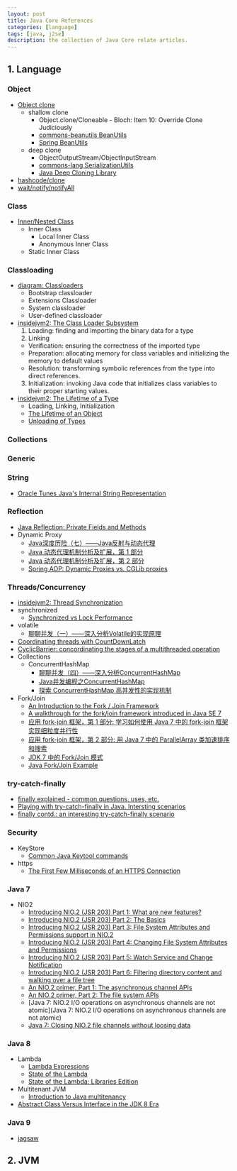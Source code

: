```yaml
---
layout: post
title: Java Core References
categories: [language]
tags: [java, j2se]
description: the collection of Java Core relate articles.
---
```


## 1. Language

### Object

* [Object clone](http://java-questions.com/Cloning-interview-questions.html)
  * shallow clone
    * Object.clone/Cloneable - Bloch: Item 10: Override Clone Judiciously
    * [commons-beanutils BeanUtils](http://commons.apache.org/proper/commons-beanutils/javadocs/v1.8.3/apidocs/index.html)
    * [Spring BeanUtils](http://static.springsource.org/spring/docs/2.5.x/api/org/springframework/beans/BeanUtils.html)
  * deep clone
    * ObjectOutputStream/ObjectInputStream
    * [commons-lang SerializationUtils](http://commons.apache.org/proper/commons-lang/javadocs/api-release/org/apache/commons/lang3/SerializationUtils.html)
    * [Java Deep Cloning Library](http://stackoverflow.com/questions/2156120/java-recommended-solution-for-deep-cloning-copying-an-instance)
* [hashcode/clone](http://docs.oracle.com/javase/7/docs/api/java/lang/Object.html#hashCode%28%29)
* [wait/notify/notifyAll](http://tutorials.jenkov.com/java-concurrency/thread-signaling.html)

### Class

* [Inner/Nested Class](http://viralpatel.net/blogs/inner-classes-in-java/)
  * Inner Class
    * Local Inner Class
    * Anonymous Inner Class
  * Static Inner Class

### Classloading

* [diagram: Classloaders](http://www2.sys-con.com/itsg/virtualcd/java/archives/0808/chaudhri/fig1.jpg)
  * Bootstrap classloader
  * Extensions Classloader
  * System classloader
  * User-defined classloader
* [insidejvm2: The Class Loader Subsystem](http://www.artima.com/insidejvm/ed2/jvm4.html)
  1. Loading: finding and importing the binary data for a type
  2. Linking
    * Verification: ensuring the correctness of the imported type
    * Preparation: allocating memory for class variables and initializing the memory to default values
    * Resolution: transforming symbolic references from the type into direct references.
  3. Initialization: invoking Java code that initializes class variables to their proper starting values.
* [insidejvm2: The Lifetime of a Type](http://www.artima.com/insidejvm/ed2/lifetype.html)
  * Loading, Linking, Initialization
  * [The Lifetime of an Object](http://www.artima.com/insidejvm/ed2/lifetype5.html)
  * [Unloading of Types](http://www.artima.com/insidejvm/ed2/lifetype6.html)

### Collections

### Generic

### String

* [Oracle Tunes Java's Internal String Representation](http://www.infoq.com/news/2013/12/Oracle-Tunes-Java-String)

### Reflection

* [Java Reflection: Private Fields and Methods](http://tutorials.jenkov.com/java-reflection/private-fields-and-methods.html)
* Dynamic Proxy
  * [Java深度历险（七）——Java反射与动态代理](http://www.infoq.com/cn/articles/cf-java-reflection-dynamic-proxy)
  * [Java 动态代理机制分析及扩展，第 1 部分](http://www.ibm.com/developerworks/cn/java/j-lo-proxy1/index.html)
  * [Java 动态代理机制分析及扩展，第 2 部分](http://www.ibm.com/developerworks/cn/java/j-lo-proxy2/index.html)
  * [Spring AOP: Dynamic Proxies vs. CGLib proxies](http://insufficientinformation.blogspot.com/2007/12/spring-dynamic-proxies-vs-cglib-proxies.html)

### Threads/Concurrency

* [insidejvm2: Thread Synchronization](http://www.artima.com/insidejvm/ed2/threadsynch.html)
* synchronized
  * [Synchronized vs Lock Performance](http://architects.dzone.com/articles/synchronized-vs-lock-0)
* volatile
  * [聊聊并发（一）——深入分析Volatile的实现原理](http://www.infoq.com/cn/articles/ftf-java-volatile)
* [Coordinating threads with CountDownLatch](http://www.javamex.com/tutorials/threads/CountDownLatch.shtml)
* [CyclicBarrier: concordinating the stages of a multithreaded operation](http://www.javamex.com/tutorials/threads/CyclicBarrier.shtml)
* Collections
  * ConcurrentHashMap
    * [聊聊并发（四）——深入分析ConcurrentHashMap](http://www.infoq.com/cn/articles/ConcurrentHashMap)
    * [Java并发编程之ConcurrentHashMap](http://www.goldendoc.org/2011/06/juc_concurrenthashmap/)
    * [探索 ConcurrentHashMap 高并发性的实现机制](http://www.ibm.com/developerworks/cn/java/java-lo-concurrenthashmap/index.html)
* Fork/Join
  * [An Introduction to the Fork / Join Framework](http://java.dzone.com/articles/javas-fork-join-framework)
  * [A walkthrough for the fork/join framework introduced in Java SE 7](http://kalali.me/a-walk-through-the-forkjoin-api-introduced-in-java-se-7/)
  * [应用 fork-join 框架，第 1 部分: 学习如何使用 Java 7 中的 fork-join 框架实现细粒度并行性](http://www.ibm.com/developerworks/cn/java/j-jtp11137.html)
  * [应用 fork-join 框架，第 2 部分: 用 Java 7 中的 ParallelArray 类加速排序和搜索](http://www.ibm.com/developerworks/cn/java/j-jtp03048.html)
  * [JDK 7 中的 Fork/Join 模式](http://www.ibm.com/developerworks/cn/java/j-lo-forkjoin/index.html)
  * [Java Fork/Join Example](http://www.javacreed.com/java-fork-join-example/)

### try-catch-finally

* [finally explained - common questions, uses, etc.](http://geekexplains.blogspot.com/2008/06/finally-explained-common-questions-uses.html)
* [Playing with try-catch-finally in Java. Intersting scenarios](http://geekexplains.blogspot.com/2008/11/playing-with-try-catch-finally-in-java.html)
* [finally contd.: an interesting try-catch-finally scenario](http://geekexplains.blogspot.com/2009/01/finally-contd-interesting-try-catch.html)

### Security

* KeyStore
  * [Common Java Keytool commands](http://nl.globalsign.com/en/support/ssl+certificates/java/java+based+webserver/keytool+commands/)
* https
  * [The First Few Milliseconds of an HTTPS Connection](http://www.infoq.com/articles/HTTPS-Connection-Jeff-Moser)

### Java 7

* NIO2
  * [Introducing NIO.2 (JSR 203) Part 1: What are new features?](http://kalali.me/introducing-nio-2-jsr-203-part-1-what-are-new-features/)
  * [Introducing NIO.2 (JSR 203) Part 2: The Basics](http://kalali.me/introducing-nio-2-jsr-203-part-2-the-basics/)
  * [Introducing NIO.2 (JSR 203) Part 3: File System Attributes and Permissions support in NIO.2](http://kalali.me/introducing-nio-2-jsr-203-part-3-file-system-attributes-and-permissions-support-in-nio-2/)
  * [Introducing NIO.2 (JSR 203) Part 4: Changing File System Attributes and Permissions](http://kalali.me/introducing-nio-2-jsr-203-part-4-changing-file-system-attributes-and-permissions/)
  * [Introducing NIO.2 (JSR 203) Part 5: Watch Service and Change Notification](http://kalali.me/introducing-nio-2-jsr-203-part-5-watch-service-and-change-notification/)
  * [Introducing NIO.2 (JSR 203) Part 6: Filtering directory content and walking over a file tree](http://kalali.me/introducing-nio-2-jsr-203-part-6-filtering-directory-content-and-walking-over-a-file-tree/)
  * [An NIO.2 primer, Part 1: The asynchronous channel APIs](http://www.ibm.com/developerworks/java/library/j-nio2-1/?ca=drs-)
  * [An NIO.2 primer, Part 2: The file system APIs](http://www.ibm.com/developerworks/java/library/j-nio2-2/?ca=drs-)
  * [Java 7: NIO.2 I/O operations on asynchronous channels are not atomic](Java 7: NIO.2 I/O operations on asynchronous channels are not atomic)
  * [Java 7: Closing NIO.2 file channels without loosing data](http://niklasschlimm.blogspot.com/2012/05/java-7-9-nio2-file-channels-on-test.html)

### Java 8

* Lambda
  * [Lambda Expressions](http://docs.oracle.com/javase/tutorial/java/javaOO/lambdaexpressions.html)
  * [State of the Lambda](http://cr.openjdk.java.net/~briangoetz/lambda/lambda-state-final.html)
  * [State of the Lambda: Libraries Edition](http://cr.openjdk.java.net/~briangoetz/lambda/lambda-libraries-final.html)
* Multitenant JVM
  * [Introduction to Java multitenancy](http://www.ibm.com/developerworks/java/library/j-multitenant-java/index.html)
* [Abstract Class Versus Interface in the JDK 8 Era](http://java.dzone.com/articles/abstract-class-versus)

### Java 9

* [jagsaw](http://openjdk.java.net/projects/jigsaw/)

## 2. JVM

